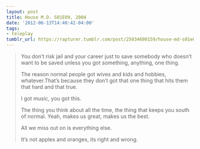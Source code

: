 ```yaml
---
layout: post
title: House M.D. S01E09, 2004
date: '2012-06-13T14:40:42-04:00'
tags:
- teleplay
tumblr_url: https://rapturer.tumblr.com/post/25034690159/house-md-s01e09-2004
---
```

> You don’t risk jail and your career just to save somebody who doesn’t want to be saved unless you got something, anything, one thing.
> 
> The reason normal people got wives and kids and hobbies, whatever.That’s because they don’t got that one thing that hits them that hard and that true.
> 
> I got music, you got this.
> 
> The thing you think about all the time, the thing that keeps you south of normal. Yeah, makes us great, makes us the best.
> 
> All we miss out on is everything else.
> 
> It’s not apples and oranges, its right and wrong.

